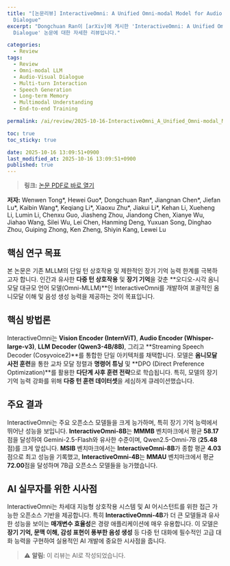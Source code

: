 ```yaml
---
title: "[논문리뷰] InteractiveOmni: A Unified Omni-modal Model for Audio-Visual Multi-turn
  Dialogue"
excerpt: "Dongchuan Ran이 [arXiv]에 게시한 'InteractiveOmni: A Unified Omni-modal Model for Audio-Visual Multi-turn
  Dialogue' 논문에 대한 자세한 리뷰입니다."

categories:
  - Review
tags:
  - Review
  - Omni-modal LLM
  - Audio-Visual Dialogue
  - Multi-turn Interaction
  - Speech Generation
  - Long-term Memory
  - Multimodal Understanding
  - End-to-end Training

permalink: /ai/review/2025-10-16-InteractiveOmni_A_Unified_Omni-modal_Model_for_Audio-Visual_Multi-turn_Dialogue/

toc: true
toc_sticky: true

date: 2025-10-16 13:09:51+0900
last_modified_at: 2025-10-16 13:09:51+0900
published: true
---
```

> **링크:** [논문 PDF로 바로 열기](https://arxiv.org/abs/2510.13747)

**저자:** Wenwen Tong*, Hewei Guo*, Dongchuan Ran*, Jiangnan Chen*, Jiefan Lu*, Kaibin Wang*, Keqiang Li*, Xiaoxu Zhu*, Jiakui Li*, Kehan Li, Xueheng Li, Lumin Li, Chenxu Guo, Jiasheng Zhou, Jiandong Chen, Xianye Wu, Jiahao Wang, Silei Wu, Lei Chen, Hanming Deng, Yuxuan Song, Dinghao Zhou, Guiping Zhong, Ken Zheng, Shiyin Kang, Lewei Lu



## 핵심 연구 목표
본 논문은 기존 MLLM의 단일 턴 상호작용 및 제한적인 장기 기억 능력 한계를 극복하고자 합니다. 인간과 유사한 **다중 턴 상호작용** 및 **장기 기억**을 갖춘 **오디오-시각 옴니모달 대규모 언어 모델(Omni-MLLM)**인 InteractiveOmni를 개발하여 포괄적인 옴니모달 이해 및 음성 생성 능력을 제공하는 것이 목표입니다.

## 핵심 방법론
InteractiveOmni는 **Vision Encoder (InternViT)**, **Audio Encoder (Whisper-large-v3)**, **LLM Decoder (Qwen3-4B/8B)**, 그리고 **Streaming Speech Decoder (Cosyvoice2)**를 통합한 단일 아키텍처를 채택합니다. 모델은 **옴니모달 사전 훈련**을 통한 교차 모달 정렬과 **명령어 튜닝** 및 **DPO (Direct Preference Optimization)**를 활용한 **다단계 사후 훈련 전략**으로 학습됩니다. 특히, 모델의 장기 기억 능력 강화를 위해 **다중 턴 훈련 데이터셋**을 세심하게 큐레이션했습니다.

## 주요 결과
InteractiveOmni는 주요 오픈소스 모델들을 크게 능가하며, 특히 장기 기억 능력에서 뛰어난 성능을 보입니다. **InteractiveOmni-8B**는 **MMMB** 벤치마크에서 평균 **58.17**점을 달성하여 Gemini-2.5-Flash와 유사한 수준이며, Qwen2.5-Omni-7B (**25.48**점)를 크게 앞섭니다. **MSIB** 벤치마크에서는 **InteractiveOmni-8B**가 종합 평균 **4.03**점으로 최고 성능을 기록했고, **InteractiveOmni-4B**는 **MMAU** 벤치마크에서 평균 **72.00**점을 달성하며 7B급 오픈소스 모델들을 능가했습니다.

## AI 실무자를 위한 시사점
InteractiveOmni는 차세대 지능형 상호작용 시스템 및 AI 어시스턴트를 위한 접근 가능한 오픈소스 기반을 제공합니다. 특히 **InteractiveOmni-4B**가 더 큰 모델들과 유사한 성능을 보이는 **매개변수 효율성**은 경량 애플리케이션에 매우 유용합니다. 이 모델은 **장기 기억, 문맥 이해, 감성 표현이 풍부한 음성 생성** 등 다중 턴 대화에 필수적인 고급 대화 능력을 구현하여 실용적인 AI 개발에 중요한 시사점을 줍니다.

> ⚠️ **알림:** 이 리뷰는 AI로 작성되었습니다.